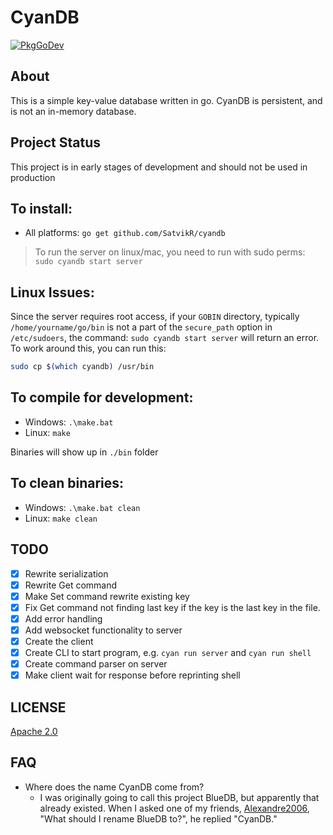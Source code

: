 # CyanDB

[![PkgGoDev](https://pkg.go.dev/badge/github.com/SatvikR/cyandb)](https://pkg.go.dev/github.com/SatvikR/cyandb)

## About

This is a simple key-value database written in go. CyanDB is persistent,
and is not an in-memory database.

## Project Status

This project is in early stages of development and should not be used in production

## To install:

- All platforms: `go get github.com/SatvikR/cyandb`

> To run the server on linux/mac, you need to run with sudo perms:
> `sudo cyandb start server`

## Linux Issues:

Since the server requires root access, if your `GOBIN` directory, typically `/home/yourname/go/bin` is not a part of the
`secure_path` option in `/etc/sudoers`, the command: `sudo cyandb start server` will return an error. To work around this, you can run this:

```bash
sudo cp $(which cyandb) /usr/bin
```



## To compile for development:

- Windows:
  `.\make.bat`
- Linux: 
    `make`

Binaries will show up in `./bin` folder 

## To clean binaries:
- Windows:
  `.\make.bat clean`
- Linux:
  `make clean`

## TODO

- [x] Rewrite serialization
- [x] Rewrite Get command
- [x] Make Set command rewrite existing key
- [x] Fix Get command not finding last key if the key is the last key in the file.
- [x] Add error handling
- [x] Add websocket functionality to server
- [x] Create the client
- [x] Create CLI to start program, e.g. `cyan run server` and `cyan run shell`
- [x] Create command parser on server
- [x] Make client wait for response before reprinting shell

## LICENSE

[Apache 2.0](https://github.com/SatvikR/cyandb/blob/master/LICENSE)

## FAQ

- Where does the name CyanDB come from?
  - I was originally going to call this project BlueDB, but apparently that already existed.
    When I asked one of my friends, [Alexandre2006](https://github.com/Alexandre2006), "What should I rename BlueDB to?", he replied "CyanDB."


